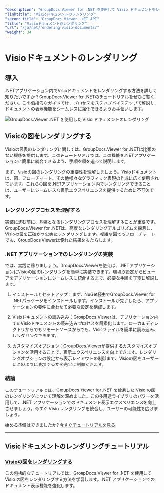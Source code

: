 ```yaml
---
"description": "GroupDocs.Viewer for .NET を使用して Visio ドキュメントをレンダリングするチュートリアルをご覧ください。.NET アプリケーションでのドキュメント表示機能を簡単に強化する方法を学びます。"
"linktitle": "Visioドキュメントのレンダリング"
"second_title": "GroupDocs.Viewer .NET API"
"title": "Visioドキュメントのレンダリング"
"url": "/ja/net/rendering-visio-documents/"
"weight": 34
---
```


# Visioドキュメントのレンダリング

## 導入

.NETアプリケーション内でVisioドキュメントをレンダリングする方法を詳しく知りたいですか？GroupDocs.Viewer for .NETのチュートリアルをぜひご覧ください。この包括的なガイドでは、プロセスをステップバイステップで解説し、ドキュメントの表示機能をシームレスに強化できるようお手伝いします。

![GroupDocs.Viewer .NET を使用した Visio ドキュメントのレンダリング](/viewer/rendering-visio-documents/image.png)

## Visioの図をレンダリングする

Visioの図表のレンダリングに関しては、GroupDocs.Viewer for .NETは比類のない機能を提供します。このチュートリアルでは、この機能を.NETアプリケーションに簡単に統合できるよう、手順を順を追って説明します。

まず、Visioの図のレンダリングの重要性を理解しましょう。Visioドキュメントは、図、フローチャート、その他様々なグラフィック表現の作成に広く使用されています。これらの図を.NETアプリケーション内でレンダリングできることは、ユーザーにシームレスな表示エクスペリエンスを提供するために不可欠です。

### レンダリングプロセスを理解する

実装に進む前に、基盤となるレンダリングプロセスを理解することが重要です。GroupDocs.Viewer for .NETは、高度なレンダリングアルゴリズムを採用し、Visioの図を正確かつ忠実にレンダリングします。複雑な図でもフローチャートでも、GroupDocs.Viewerは優れた結果をもたらします。

### .NET アプリケーションでのレンダリングの実装

では、実践に移りましょう。GroupDocs.Viewerを使えば、.NETアプリケーションにVisioの図のレンダリングを簡単に実装できます。環境の設定からビューアをアプリケーションにシームレスに統合するまで、必要な手順を丁寧に解説します。

1. インストールとセットアップ：まず、NuGet経由でGroupDocs.Viewer for .NETパッケージをインストールします。インストールが完了したら、アプリケーションの要件に合わせて必要な設定を構成します。

2. Visioドキュメントの読み込み：GroupDocs.Viewerは、アプリケーション内でのVisioドキュメントの読み込みプロセスを簡素化します。ローカルディレクトリからでもリモートソースからでも、Visioファイルを簡単に読み込み、レンダリングできます。

3. カスタマイズオプション：GroupDocs.Viewerが提供するカスタマイズオプションを活用することで、表示エクスペリエンスを向上できます。レンダリングオプションの設定から表示レイアウトの制御まで、Visioの図をユーザーにどのように表示するかを完全に制御できます。

### 結論

このチュートリアルでは、GroupDocs.Viewer for .NET を使用した Visio の図のレンダリングについて理解を深めました。この多用途ライブラリのパワーを活用して、.NET アプリケーションでのドキュメント表示エクスペリエンスを向上させましょう。今すぐ Visio レンダリングを統合し、ユーザーの可能性を広げましょう。

始める準備はできましたか? [今すぐチュートリアルを見る](./render-visio-figures/).

---

## Visioドキュメントのレンダリングチュートリアル
### [Visioの図をレンダリングする](./render-visio-figures/)
この包括的なチュートリアルでは、GroupDocs.Viewer for .NET を使用して Visio の図をレンダリングする方法を学習します。.NET アプリケーションでのドキュメント表示機能を強化します。